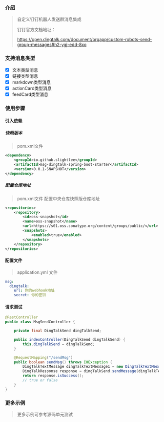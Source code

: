 ### 介绍

> 自定义钉钉机器人发送群消息集成
>
> 钉钉官方文档地址：
>
> https://open.dingtalk.com/document/orgapp/custom-robots-send-group-messages#h2-ygj-edd-8xo

### 支持消息类型

- [x] 文本类型消息
- [x] 链接类型消息
- [x] markdown类型消息
- [x] actionCard类型消息
- [x] feedCard类型消息

### 使用步骤

#### 引入依赖

##### 快照版本

> pom.xml文件

```xml
<dependency>
    <groupId>io.github.slightlee</groupId>
    <artifactId>msg-dingtalk-spring-boot-starter</artifactId>
    <version>0.0.1-SNAPSHOT</version>
</dependency>
```

##### 配置仓库地址

> pom.xml文件 配置中央仓库快照版仓库地址

```xml
<repositories>
    <repository>
        <id>oss-snapshot</id>
        <name>oss-snapshot</name>
        <url>https://s01.oss.sonatype.org/content/groups/public/</url>
        <snapshots>
            <enabled>true</enabled>
        </snapshots>
    </repository>
</repositories>
```

#### 配置文件

> application.yml 文件

```yaml
msg:
  dingtalk:
    url: 你的webhook地址
    secret: 你的密钥
```

#### 请求测试

```java
@RestController
public class MsgSendController {

    private final DingTalkSend dingTalkSend;

    public indexController(DingTalkSend dingTalkSend) {
        this.dingTalkSend = dingTalkSend;
    }

    @RequestMapping("/sendMsg")
    public boolean sendMsg() throws IOException {
        DingTalkTextMessage dingTalkTextMessage1 = new DingTalkTextMessage("文本通知消息1");
        DingTalkResponse response = dingTalkSend.sendMessage(dingTalkTextMessage1);
        return response.isSuccess();
        // true or false
    }
}
```

### 更多示例

> 更多示例可参考源码单元测试
